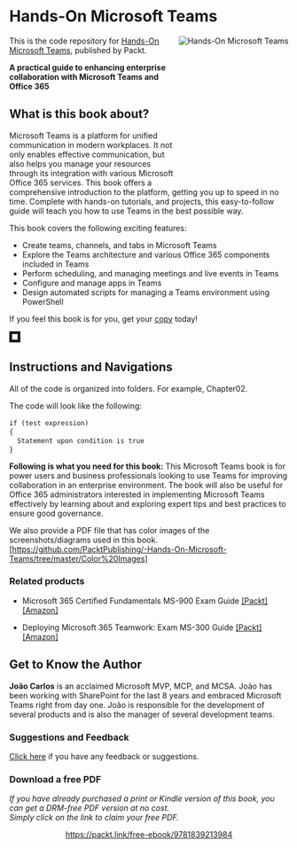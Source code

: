 # Hands-On Microsoft Teams

<a href="https://www.packtpub.com/business-other/hands-on-microsoft-teams?utm_source=github&utm_medium=repository&utm_campaign=9781839213984"><img src="https://www.packtpub.com/media/catalog/product/cache/bf3310292d6e1b4ca15aeea773aca35e/9/7/9781839213984-original_2.jpg" alt="Hands-On Microsoft Teams" height="256px" align="right"></a>

This is the code repository for [Hands-On Microsoft Teams](https://www.packtpub.com/business-other/hands-on-microsoft-teams?utm_source=github&utm_medium=repository&utm_campaign=9781839213984), published by Packt.

**A practical guide to enhancing enterprise collaboration with Microsoft Teams and Office 365**

## What is this book about?
Microsoft Teams is a platform for unified communication in modern workplaces. It not only enables effective communication, but also helps you manage your resources through its integration with various Microsoft Office 365 services. This book offers a comprehensive introduction to the platform, getting you up to speed in no time. Complete with hands-on tutorials, and projects, this easy-to-follow guide will teach you how to use Teams in the best possible way.

This book covers the following exciting features: 
* Create teams, channels, and tabs in Microsoft Teams
* Explore the Teams architecture and various Office 365 components included in Teams
* Perform scheduling, and managing meetings and live events in Teams
* Configure and manage apps in Teams
* Design automated scripts for managing a Teams environment using PowerShell

If you feel this book is for you, get your [copy](https://www.amazon.com/dp/1839213981) today!

<a href="https://www.packtpub.com/?utm_source=github&utm_medium=banner&utm_campaign=GitHubBanner"><img src="https://raw.githubusercontent.com/PacktPublishing/GitHub/master/GitHub.png" alt="https://www.packtpub.com/" border="5" /></a>

## Instructions and Navigations
All of the code is organized into folders. For example, Chapter02.

The code will look like the following:
```
if (test expression)
{
  Statement upon condition is true
}
```

**Following is what you need for this book:**
This Microsoft Teams book is for power users and business professionals looking to use Teams for improving collaboration in an enterprise environment. The book will also be useful for Office 365 administrators interested in implementing Microsoft Teams effectively by learning about and exploring expert tips and best practices to ensure good governance.

We also provide a PDF file that has color images of the screenshots/diagrams used in this book. [https://github.com/PacktPublishing/-Hands-On-Microsoft-Teams/tree/master/Color%20Images]

### Related products <Other books you may enjoy>
* Microsoft 365 Certified Fundamentals MS-900 Exam Guide [[Packt]](https://www.packtpub.com/cloud-networking/microsoft-365-certified-fundamentals-exam-ms-900-guide?utm_source=github&utm_medium=repository&utm_campaign=9781838982171) [[Amazon]](https://www.amazon.com/dp/1838982175)

* Deploying Microsoft 365 Teamwork: Exam MS-300 Guide [[Packt]](https://www.packtpub.com/cloud-networking/deploying-microsoft-365-teamwork-exam-ms-300-guide?utm_source=github&utm_medium=repository&utm_campaign=9781838987732) [[Amazon]](https://www.amazon.com/dp/1838987738)

## Get to Know the Author
**João Carlos**
is an acclaimed Microsoft MVP, MCP, and MCSA. João has been working with SharePoint for the last 8 years and embraced Microsoft Teams right from day one. João is responsible for the development of several products and is also the manager of several development teams.

### Suggestions and Feedback
[Click here](https://docs.google.com/forms/d/e/1FAIpQLSdy7dATC6QmEL81FIUuymZ0Wy9vH1jHkvpY57OiMeKGqib_Ow/viewform) if you have any feedback or suggestions.
### Download a free PDF

 <i>If you have already purchased a print or Kindle version of this book, you can get a DRM-free PDF version at no cost.<br>Simply click on the link to claim your free PDF.</i>
<p align="center"> <a href="https://packt.link/free-ebook/9781839213984">https://packt.link/free-ebook/9781839213984 </a> </p>